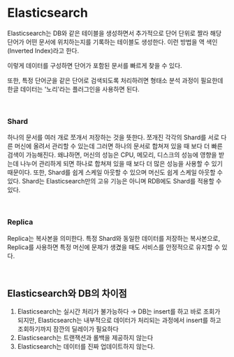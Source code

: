 # Elasticsearch

Elasticsearch는 DB와 같은 테이블을 생성하면서 추가적으로 단어 단위로 짤라 해당 단어가 어떤 문서에 위치하는지를 기록하는 테이블도 생성한다. 이런 방법을 역 색인(Inverted Index)라고 한다.

이렇게 데이터를 구성하면 단어가 포함된 문서를 빠르게 찾을 수 있다. 

또한, 특정 단어군을 같은 단어로 검색되도록 처리하려면 형태소 분석 과정이 필요한데 한글 데이터는 '노리'라는 플러그인을 사용하면 된다.

<br/>

### Shard

하나의 문서를 여러 개로 쪼개서 저장하는 것을 뜻한다. 쪼개진 각각의 Shard를 서로 다른 머신에 올려서 관리할 수 있는데 그러면 하나의 문서로 합쳐져 있을 때 보다 더 빠른 검색이 가능해진다. 왜냐하면, 머신의 성능은 CPU, 메모리, 디스크의 성능에 영향을 받는데 나누어 관리하게 되면 하나로 합쳐져 있을 때 보다 더 많은 성능을 사용할 수 있기 때문이다. 또한, Shard를 쉽게 스케일 아웃할 수 있으며 머신도 쉽게 스케일 아웃할 수 있다. Shard는 Elasticsearch만의 고유 기능은 아니며 RDB에도 Shard를 적용할 수 있다.

<br/>

### Replica

Replica는 복사본을 의미한다. 특정 Shard와 동일한 데이터를 저장하는 복사본으로, Replica를 사용하면 특정 머신에 문제가 생겼을 때도 서비스를 안정적으로 유지할 수 있다.

<br/>

## Elasticsearch와 DB의 차이점
1. Elasticsearch는 실시간 처리가 불가능하다 → DB는 insert를 하고 바로 조회가 되지만, Elasticsearch는 내부적으로 데이터가 처리되는 과정에서 insert를 하고 조회하기까지 잠깐의 딜레이가 필요하다
2. Elasticsearch는 트랜잭션과 롤백을 제공하지 않는다
3. Elasticsearch는 데이터를 진짜 업데이트하지 않는다.